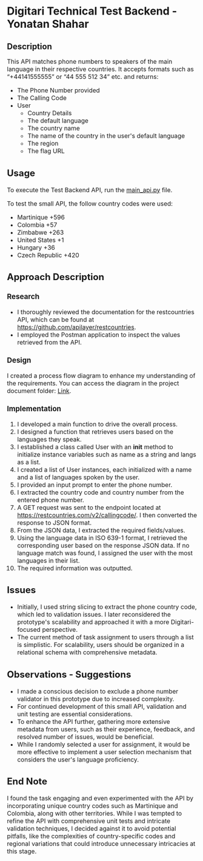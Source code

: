# Digitari Technical Test Backend - Yonatan Shahar
## Description

<font size=3>This API matches phone numbers to speakers of the main language in their respective countries.
It accepts formats such as “+44141555555” or “44 555 512 34” etc. and returns:
* The Phone Number provided
* The Calling Code
* User
  * Country Details 
  * The default language 
  * The country name 
  * The name of the country in the user's default language 
  * The region 
  * The flag URL

## Usage

To execute the Test Backend API, run the [main_api.py](https://github.com/yonatan-moa/Digitary_Technical_Test/blob/e130a13e25908710d1dbc79dae72296cebe7fa32/src/main_api.py) file.

To test the small API, the follow country codes were used:
* Martinique +596
* Colombia +57
* Zimbabwe +263
* United States +1
* Hungary +36 
* Czech Republic +420  


## Approach Description
### Research
* I thoroughly reviewed the documentation for the restcountries API, which can be found at https://github.com/apilayer/restcountries.
* I employed the Postman application to inspect the values retrieved from the API.

### Design
I created a process flow diagram to enhance my understanding of the requirements.
You can access the diagram in the project document folder:
[Link](docs/Code_test_diagram.pdf).

### Implementation
1. I developed a main function to drive the overall process.
2. I designed a function that retrieves users based on the languages they speak.
3. I established a class called User with an __init__ method to initialize instance variables such as name as a string and langs as a list.
4. I created a list of User instances, each initialized with a name and a list of languages spoken by the user.
5. I provided an input prompt to enter the phone number.
6. I extracted the country code and country number from the entered phone number.
7. A GET request was sent to the endpoint located at https://restcountries.com/v2/callingcode/. I then converted the response to JSON format.
8. From the JSON data, I extracted the required fields/values.
9. Using the language data in ISO 639-1 format, I retrieved the corresponding user based on the response JSON data. If no language match was found, I assigned the user with the most languages in their list.
10. The required information was outputted.

## Issues
* Initially, I used string slicing to extract the phone country code, which led to validation issues. I later reconsidered the prototype's scalability and approached it with a more Digitari-focused perspective.
* The current method of task assignment to users through a list is simplistic. For scalability, users should be organized in a relational schema with comprehensive metadata.

## Observations - Suggestions
* I made a conscious decision to exclude a phone number validator in this prototype due to increased complexity.
* For continued development of this small API, validation and unit testing are essential considerations.
* To enhance the API further, gathering more extensive metadata from users, such as their experience, feedback, and resolved number of issues, would be beneficial.
* While I randomly selected a user for assignment, it would be more effective to implement a user selection mechanism that considers the user's language proficiency.

## End Note

I found the task engaging and even experimented with the API by incorporating unique country 
codes such as Martinique and Colombia,
along with other territories.
While I was tempted
to refine the API with comprehensive unit tests and intricate validation techniques,
I decided against it to avoid potential pitfalls,
like the complexities of country-specific codes 
and regional variations that could introduce unnecessary intricacies at this stage.</font>
